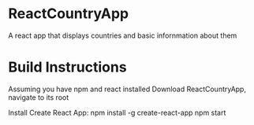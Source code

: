 # ReactCountryApp
A react app that displays countries and basic infornmation about them

# Build Instructions
Assuming you have npm and react installed
Download ReactCountryApp, navigate to its root

Install Create React App:
npm install -g create-react-app
npm start

